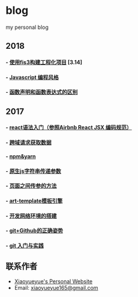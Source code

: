 blog
====

my personal blog
## 2018
#### - [使用fis3构建工程化项目](https://github.com/xiaoyueyue165/blog/issues/14) [3.14]
#### - [Javascript 编程风格](https://github.com/xiaoyueyue165/blog/issues/11)
#### - [函数声明和函数表达式的区别](https://github.com/xiaoyueyue165/blog/issues/10)
## 2017
#### - [react语法入门（参照Airbnb React JSX 编码规范）](https://github.com/xiaoyueyue165/blog/issues/9)
#### - [跨域请求获取数据](https://github.com/xiaoyueyue165/blog/issues/8)
#### - [npm&yarn](https://github.com/xiaoyueyue165/blog/issues/7)
#### - [原生js字符串传递参数](https://github.com/xiaoyueyue165/blog/issues/6)
#### - [页面之间传参的方法](https://github.com/xiaoyueyue165/blog/issues/5)
#### - [art-template模板引擎](https://github.com/xiaoyueyue165/blog/issues/4)
#### - [开发网络环境的搭建](https://github.com/xiaoyueyue165/blog/issues/3)
#### - [git+Github的正确姿势 ](https://github.com/xiaoyueyue165/blog/issues/2)
#### - [git 入门与实践 ](https://github.com/xiaoyueyue165/blog/issues/1)


## 联系作者
- [Xiaoyueyue's Personal Website](http://xiaoyueyue.org/)
- Email: xiaoyueyue165@gmail.com



